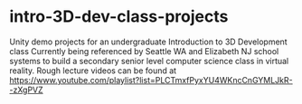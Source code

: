 # intro-3D-dev-class-projects
Unity demo projects for an undergraduate Introduction to 3D Development class
Currently being referenced by Seattle WA and Elizabeth NJ school systems to build a secondary senior level computer science class in virtual reality. Rough lecture videos can be found at https://www.youtube.com/playlist?list=PLCTmxfPyxYU4WKncCnGYMLJkR--zXgPVZ
